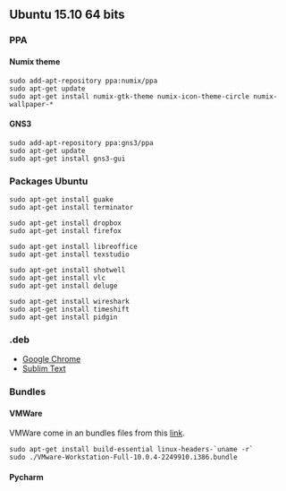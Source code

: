 
## Ubuntu 15.10 64 bits

### PPA

#### Numix theme

```
sudo add-apt-repository ppa:numix/ppa
sudo apt-get update
sudo apt-get install numix-gtk-theme numix-icon-theme-circle numix-wallpaper-*
```

#### GNS3

```
sudo add-apt-repository ppa:gns3/ppa
sudo apt-get update
sudo apt-get install gns3-gui
```

### Packages Ubuntu

```
sudo apt-get install guake
sudo apt-get install terminator

sudo apt-get install dropbox
sudo apt-get install firefox

sudo apt-get install libreoffice
sudo apt-get install texstudio

sudo apt-get install shotwell
sudo apt-get install vlc
sudo apt-get install deluge

sudo apt-get install wireshark
sudo apt-get install timeshift
sudo apt-get install pidgin
```

### .deb

- [Google Chrome](https://www.dropbox.com/fr/install?os=lnx)
- [Sublim Text](http://www.sublimetext.com/3)

### Bundles

#### VMWare

VMWare come in an bundles files from this [link](http://www.vmware.com/fr/products/workstation/workstation-evaluation).

```
sudo apt-get install build-essential linux-headers-`uname -r`
sudo ./VMware-Workstation-Full-10.0.4-2249910.i386.bundle
```

#### Pycharm

